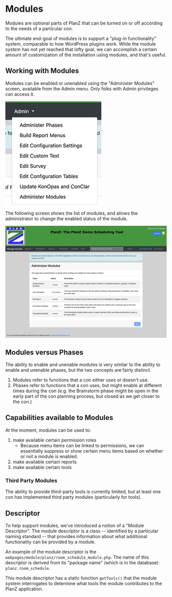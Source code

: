 # Modules

Modules are optional parts of PlanZ that can be turned on or off according to the needs of
a particular con.

The ultimate end-goal of modules is to support a "plug-in functionality" system, comparable
to how WordPress plugins work. While the module system has not yet reached that lofty goal,
we can accomplish a certain amount of customization of the installation using modules, and
that's useful.

## Working with Modules

Modules can be enabled or unenabled using the "Administer Modules" screen, available from the
Admin menu. Only folks with Admin privileges can access it.

![Admin Menu](./adminMenu.png)

The following screen shows the list of modules, and allows the administrator to change the enabled
status of the module.

![Admin Menu](./administerModulesScreen.png)

## Modules versus Phases

The ability to enable and unenable modules is very similar to the ability to enable and unenable
phases, but the two concepts are fairly distinct.

1. Modules refer to functions that a con either uses or doesn't use.
2. Phases refer to functions that a con uses, but might enable at different times during the con
   (e.g. the Brainstorm phase might be open in the early part of the con planning process, but
   closed as we get closer to the con.)

## Capabilities available to Modules

At the moment, modules can be used to:

1. make available certain permission roles
   - Because menu items can be linked to permissions, we can essentially suppress or show certain
     menu items based on whether or not a module is enabled.
2. make available certain reports
3. make available certain tools

### Third Party Modules

The ability to provide third-party tools is currently limited, but at least one con has implemented
third party modules (particularly for tools).

## Descriptor

To help support modules, we've introduced a notion of a "Module Descriptor". The module descriptor
is a class -- identified by a particular naming standard -- that provides information about what
additional functionality can be provided by a module.

An example of the module descriptor is the `webpages/module/planz/room_schedule_module.php`. The name
of this descriptor is derived from its "package name" (which is in the database): `planz.room_schedule`.

This module descriptor has a static function `getTools()` that the module system interrogates to
determine what tools the module contributes to the PlanZ application.
